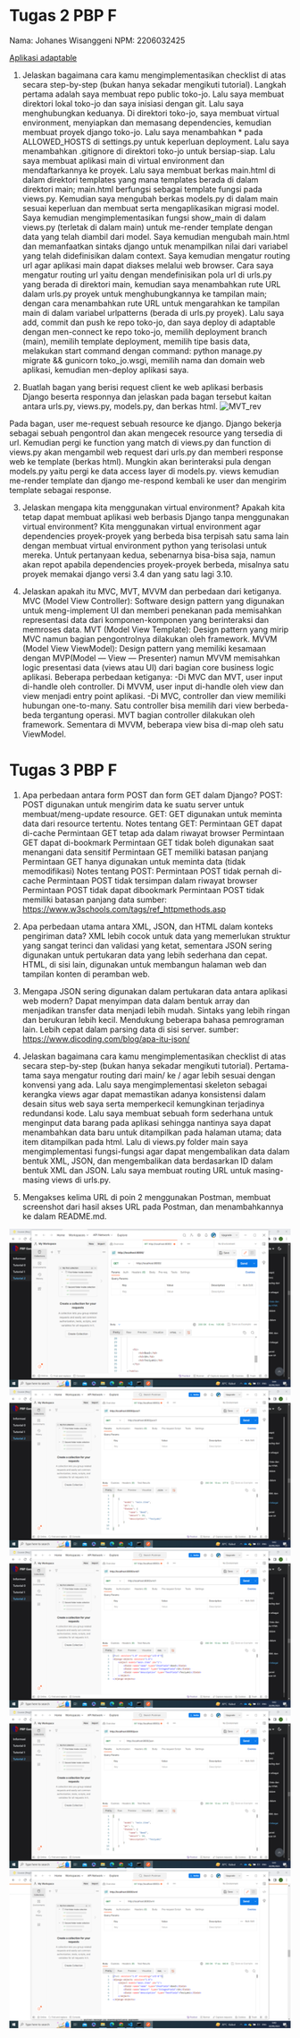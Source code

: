 # Tugas 2 PBP F
Nama: Johanes Wisanggeni
NPM: 2206032425

[Aplikasi adaptable](https://toko-jo.adaptable.app/)
1. Jelaskan bagaimana cara kamu mengimplementasikan checklist di atas secara step-by-step (bukan hanya sekadar mengikuti tutorial).
Langkah pertama adalah saya membuat repo public toko-jo. Lalu saya membuat direktori lokal toko-jo dan saya inisiasi dengan git. Lalu saya menghubungkan keduanya. Di direktori toko-jo, saya membuat virtual
environment, menyiapkan dan memasang dependencies, kemudian membuat proyek django toko-jo. Lalu saya menambahkan * pada ALLOWED_HOSTS di settings.py untuk keperluan deployment. Lalu saya
menambahkan .gitignore di direktori toko-jo untuk bersiap-siap. Lalu saya membuat aplikasi main di virtual environment dan mendaftarkannya ke proyek. Lalu saya membuat berkas main.html di dalam direktori templates yang mana templates berada di dalam direktori main; main.html berfungsi sebagai template fungsi pada views.py. Kemudian saya mengubah berkas models.py di dalam main sesuai keperluan dan membuat serta
mengaplikasikan migrasi model. Saya kemudian mengimplementasikan fungsi show_main di dalam views.py (terletak di dalam main) untuk me-render template dengan data yang telah diambil dari model. Saya kemudian
mengubah main.html dan memanfaatkan sintaks django untuk menampilkan nilai dari variabel yang telah didefinisikan dalam context. Saya kemudian mengatur routing url agar aplikasi main dapat diakses melalui
web browser. Cara saya mengatur routing url yaitu dengan mendefinisikan pola url di urls.py yang berada di direktori main, kemudian saya menambahkan rute URL dalam urls.py proyek untuk menghubungkannya ke
tampilan main; dengan cara menambahkan rute URL untuk mengarahkan ke tampilan main di dalam variabel urlpatterns (berada di urls.py proyek). Lalu saya add, commit dan push ke repo toko-jo, dan saya deploy di
adaptable dengan men-connect ke repo toko-jo, memilih deployment branch (main), memilih template deployment, memilih tipe basis data, melakukan start command dengan command:
python manage.py migrate && gunicorn toko_jo.wsgi, memilih nama dan domain web aplikasi, kemudian men-deploy aplikasi saya.

2. Buatlah bagan yang berisi request client ke web aplikasi berbasis Django beserta responnya dan jelaskan pada bagan tersebut kaitan antara urls.py, views.py, models.py, dan berkas html.
![MVT_rev](https://github.com/johaneswisa/toko-jo/assets/119523455/315774d9-75e9-4a93-8c9f-c9a44802b591)

Pada bagan, user me-request sebuah resource ke django. Django bekerja sebagai sebuah pengontrol dan akan mengecek resource yang tersedia di url. Kemudian pergi ke function yang match di views.py dan function di
views.py akan mengambil web request dari urls.py dan memberi response web ke template (berkas html). Mungkin akan berinteraksi pula dengan models.py yaitu pergi ke data access layer di models.py. views kemudian
me-render template dan django me-respond kembali ke user dan mengirim template sebagai response.

3. Jelaskan mengapa kita menggunakan virtual environment? Apakah kita tetap dapat membuat aplikasi web berbasis Django tanpa menggunakan virtual environment?
Kita menggunakan virtual environment agar dependencies proyek-proyek yang berbeda bisa terpisah satu sama lain dengan membuat virtual environment python yang terisolasi untuk mereka. Untuk pertanyaan kedua,
sebenarnya bisa-bisa saja, namun akan repot apabila dependencies proyek-proyek berbeda, misalnya satu proyek memakai django versi 3.4 dan yang satu lagi 3.10.

4. Jelaskan apakah itu MVC, MVT, MVVM dan perbedaan dari ketiganya.
MVC (Model View Controller): Software design pattern yang digunakan untuk meng-implement UI dan memberi penekanan pada memisahkan representasi data dari komponen-komponen yang berinteraksi dan memroses data.
MVT (Model View Template): Design pattern yang mirip MVC namun bagian pengontrolnya dilakukan oleh framework.
MVVM (Model View ViewModel): Design pattern yang memiliki kesamaan dengan MVP(Model — View — Presenter) namun MVVM memisahkan logic presentasi data (views atau UI) dari bagian core business logic aplikasi.
Beberapa perbedaan ketiganya:
-Di MVC dan MVT, user input di-handle oleh controller. Di MVVM, user input di-handle oleh view dan view menjadi entry point aplikasi.
-Di MVC, controller dan view memiliki hubungan one-to-many. Satu controller bisa memilih dari view berbeda-beda tergantung operasi. MVT bagian controller dilakukan oleh framework. Sementara di MVVM,
beberapa view bisa di-map oleh satu ViewModel.

# Tugas 3 PBP F

1. Apa perbedaan antara form POST dan form GET dalam Django?
POST: POST digunakan untuk mengirim data ke suatu server untuk membuat/meng-update resource.
GET: GET digunakan untuk meminta data dari resource tertentu.
Notes tentang GET:
Permintaan GET dapat di-cache
Permintaan GET tetap ada dalam riwayat browser
Permintaan GET dapat di-bookmark
Permintaan GET tidak boleh digunakan saat menangani data sensitif
Permintaan GET memiliki batasan panjang
Permintaan GET hanya digunakan untuk meminta data (tidak memodifikasi)
Notes tentang POST:
Permintaan POST tidak pernah di-cache
Permintaan POST tidak tersimpan dalam riwayat browser
Permintaan POST tidak dapat dibookmark
Permintaan POST tidak memiliki batasan panjang data
sumber: https://www.w3schools.com/tags/ref_httpmethods.asp

2. Apa perbedaan utama antara XML, JSON, dan HTML dalam konteks pengiriman data?
XML lebih cocok untuk data yang memerlukan struktur yang sangat terinci dan validasi yang ketat, sementara JSON sering digunakan untuk pertukaran data yang lebih sederhana dan cepat. HTML, di sisi lain, digunakan untuk membangun halaman web dan tampilan konten di peramban web.

3. Mengapa JSON sering digunakan dalam pertukaran data antara aplikasi web modern?
Dapat menyimpan data dalam bentuk array dan menjadikan transfer data menjadi lebih mudah.
Sintaks yang lebih ringan dan berukuran lebih kecil.
Mendukung beberapa bahasa pemrograman lain.
Lebih cepat dalam parsing data di sisi server.
sumber: https://www.dicoding.com/blog/apa-itu-json/

4. Jelaskan bagaimana cara kamu mengimplementasikan checklist di atas secara step-by-step (bukan hanya sekadar mengikuti tutorial).
Pertama-tama saya mengatur routing dari main/ ke / agar lebih sesuai dengan konvensi yang ada. Lalu saya mengimplementasi skeleton sebagai
kerangka views agar dapat memastikan adanya konsistensi dalam desain situs web saya serta memperkecil kemungkinan terjadinya redundansi kode. Lalu saya membuat sebuah form sederhana untuk menginput data barang pada aplikasi sehingga nantinya saya dapat menambahkan data baru untuk ditampilkan pada halaman utama; data item ditampilkan pada html. Lalu di views.py folder main saya mengimplementasi fungsi-fungsi agar dapat mengembalikan data dalam bentuk XML, JSON, dan mengembalikan data berdasarkan ID dalam bentuk XML dan JSON. Lalu saya membuat routing URL untuk masing-masing views di urls.py.

5. Mengakses kelima URL di poin 2 menggunakan Postman, membuat screenshot dari hasil akses URL pada Postman, dan menambahkannya ke dalam README.md.

![Alt text](<Screenshot (328).png>)
![Alt text](<Screenshot (327).png>)
![Alt text](<Screenshot (326).png>)
![Alt text](<Screenshot (325).png>)
![Alt text](<Screenshot (324).png>)